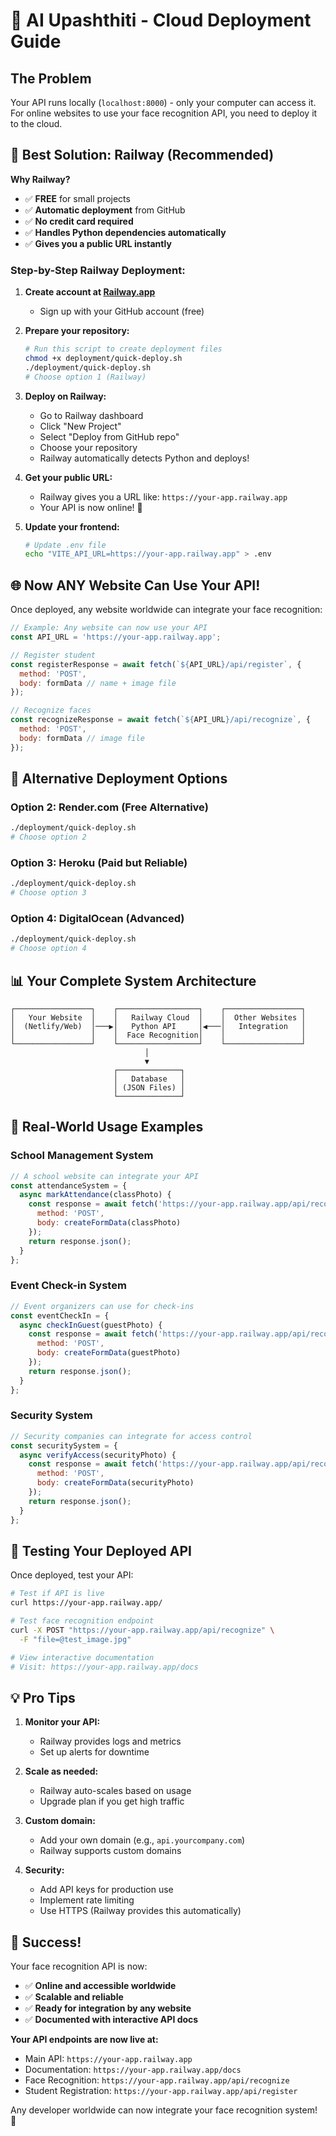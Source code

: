 # 🚀 AI Upashthiti - Cloud Deployment Guide

## The Problem
Your API runs locally (`localhost:8000`) - only your computer can access it. For online websites to use your face recognition API, you need to deploy it to the cloud.

## 🎯 Best Solution: Railway (Recommended)

**Why Railway?**
- ✅ **FREE** for small projects
- ✅ **Automatic deployment** from GitHub
- ✅ **No credit card required**
- ✅ **Handles Python dependencies automatically**
- ✅ **Gives you a public URL instantly**

### Step-by-Step Railway Deployment:

1. **Create account at [Railway.app](https://railway.app)**
   - Sign up with your GitHub account (free)

2. **Prepare your repository:**
   ```bash
   # Run this script to create deployment files
   chmod +x deployment/quick-deploy.sh
   ./deployment/quick-deploy.sh
   # Choose option 1 (Railway)
   ```

3. **Deploy on Railway:**
   - Go to Railway dashboard
   - Click "New Project"
   - Select "Deploy from GitHub repo"
   - Choose your repository
   - Railway automatically detects Python and deploys!

4. **Get your public URL:**
   - Railway gives you a URL like: `https://your-app.railway.app`
   - Your API is now online! 🎉

5. **Update your frontend:**
   ```bash
   # Update .env file
   echo "VITE_API_URL=https://your-app.railway.app" > .env
   ```

## 🌐 Now ANY Website Can Use Your API!

Once deployed, any website worldwide can integrate your face recognition:

```javascript
// Example: Any website can now use your API
const API_URL = 'https://your-app.railway.app';

// Register student
const registerResponse = await fetch(`${API_URL}/api/register`, {
  method: 'POST',
  body: formData // name + image file
});

// Recognize faces  
const recognizeResponse = await fetch(`${API_URL}/api/recognize`, {
  method: 'POST',
  body: formData // image file
});
```

## 🔄 Alternative Deployment Options

### Option 2: Render.com (Free Alternative)
```bash
./deployment/quick-deploy.sh
# Choose option 2
```

### Option 3: Heroku (Paid but Reliable)
```bash
./deployment/quick-deploy.sh  
# Choose option 3
```

### Option 4: DigitalOcean (Advanced)
```bash
./deployment/quick-deploy.sh
# Choose option 4
```

## 📊 Your Complete System Architecture

```
┌─────────────────┐    ┌──────────────────┐    ┌─────────────────┐
│   Your Website  │    │   Railway Cloud  │    │  Other Websites │
│  (Netlify/Web)  │───▶│   Python API     │◀───│   Integration   │
│                 │    │  Face Recognition│    │                 │
└─────────────────┘    └──────────────────┘    └─────────────────┘
                              │
                              ▼
                       ┌──────────────┐
                       │   Database   │
                       │ (JSON Files) │
                       └──────────────┘
```

## 🎯 Real-World Usage Examples

### School Management System
```javascript
// A school website can integrate your API
const attendanceSystem = {
  async markAttendance(classPhoto) {
    const response = await fetch('https://your-app.railway.app/api/recognize', {
      method: 'POST',
      body: createFormData(classPhoto)
    });
    return response.json();
  }
};
```

### Event Check-in System
```javascript
// Event organizers can use for check-ins
const eventCheckIn = {
  async checkInGuest(guestPhoto) {
    const response = await fetch('https://your-app.railway.app/api/recognize', {
      method: 'POST', 
      body: createFormData(guestPhoto)
    });
    return response.json();
  }
};
```

### Security System
```javascript
// Security companies can integrate for access control
const securitySystem = {
  async verifyAccess(securityPhoto) {
    const response = await fetch('https://your-app.railway.app/api/recognize', {
      method: 'POST',
      body: createFormData(securityPhoto)
    });
    return response.json();
  }
};
```

## 🔧 Testing Your Deployed API

Once deployed, test your API:

```bash
# Test if API is live
curl https://your-app.railway.app/

# Test face recognition endpoint
curl -X POST "https://your-app.railway.app/api/recognize" \
  -F "file=@test_image.jpg"

# View interactive documentation
# Visit: https://your-app.railway.app/docs
```

## 💡 Pro Tips

1. **Monitor your API:**
   - Railway provides logs and metrics
   - Set up alerts for downtime

2. **Scale as needed:**
   - Railway auto-scales based on usage
   - Upgrade plan if you get high traffic

3. **Custom domain:**
   - Add your own domain (e.g., `api.yourcompany.com`)
   - Railway supports custom domains

4. **Security:**
   - Add API keys for production use
   - Implement rate limiting
   - Use HTTPS (Railway provides this automatically)

## 🎉 Success!

Your face recognition API is now:
- ✅ **Online and accessible worldwide**
- ✅ **Scalable and reliable**  
- ✅ **Ready for integration by any website**
- ✅ **Documented with interactive API docs**

**Your API endpoints are now live at:**
- Main API: `https://your-app.railway.app`
- Documentation: `https://your-app.railway.app/docs`
- Face Recognition: `https://your-app.railway.app/api/recognize`
- Student Registration: `https://your-app.railway.app/api/register`

Any developer worldwide can now integrate your face recognition system! 🚀